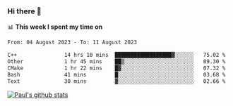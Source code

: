 ### Hi there 👋

📊 **This week I spent my time on**
<!--START_SECTION:waka-->

```txt
From: 04 August 2023 - To: 11 August 2023

C++               14 hrs 10 mins  ██████████████████▓░░░░░░   75.02 %
Other             1 hr 45 mins    ██▒░░░░░░░░░░░░░░░░░░░░░░   09.30 %
CMake             1 hr 22 mins    █▓░░░░░░░░░░░░░░░░░░░░░░░   07.32 %
Bash              41 mins         █░░░░░░░░░░░░░░░░░░░░░░░░   03.68 %
Text              30 mins         ▓░░░░░░░░░░░░░░░░░░░░░░░░   02.66 %
```

<!--END_SECTION:waka-->


[![Paul's github stats](https://github-readme-stats.vercel.app/api?username=mickeyouyou&theme=dracula&show_icons=true)](https://github.com/anuraghazra/github-readme-stats)

